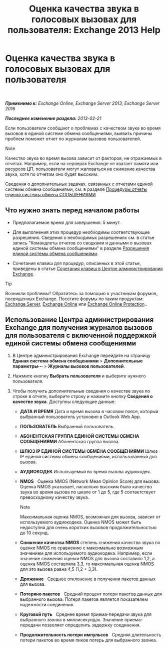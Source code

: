 ﻿---
title: 'Оценка качества звука в голосовых вызовах для пользователя: Exchange 2013 Help'
TOCTitle: Оценка качества звука в голосовых вызовах для пользователя
ms:assetid: 0c945886-3cfa-423e-9b46-0d6b1584a145
ms:mtpsurl: https://technet.microsoft.com/ru-ru/library/JJ659059(v=EXCHG.150)
ms:contentKeyID: 50556333
ms.date: 05/22/2018
mtps_version: v=EXCHG.150
ms.translationtype: MT
---

# Оценка качества звука в голосовых вызовах для пользователя

 

_**Применимо к:** Exchange Online, Exchange Server 2013, Exchange Server 2016_

_**Последнее изменение раздела:** 2013-02-21_

Если пользователи сообщают о проблемах с качеством звука во время вызовов в единой системе обмена сообщениями, выявить причины проблем поможет отчет по журналам вызовов пользователей.

> [!NOTE]  
> Качество звука во время вызова зависит от факторов, не отражаемых в отчетах. Например, если на серверах Exchange не хватает памяти или ресурсов ЦП, пользователи могут жаловаться на снижение качества звука, хотя по отчетам оно будет высоким.


Сведения о дополнительных задачах, связанных с отчетами единой системы обмена сообщениями, см. в разделе [Процедуры отчеты единой системы обмена СООБЩЕНИЯМИ](um-reports-procedures-exchange-2013-help.md)

## Что нужно знать перед началом работы

  - Предполагаемое время для завершения: 5 минут.

  - Для выполнения этих процедур необходимы соответствующие разрешения. Сведения о необходимых разрешениях см. в статье запись "Командлеты отчетов со сводками и данными о вызовах единой системы обмена сообщениями" в разделе [Разрешения единой системы обмена сообщениями](unified-messaging-permissions-exchange-2013-help.md).

  - Сочетания клавиш для процедур, описанных в этой статье, приведены в статье [Сочетания клавиш в Центре администрирования Exchange](keyboard-shortcuts-in-the-exchange-admin-center-exchange-online-protection-help.md).

> [!TIP]  
> Возникли проблемы? Обратитесь за помощью к участникам форумов, посвященных Exchange. Посетите форумы по таким продуктам: <a href="https://go.microsoft.com/fwlink/p/?linkid=60612">Exchange Server</a>, <a href="https://go.microsoft.com/fwlink/p/?linkid=267542">Exchange Online</a> или <a href="https://go.microsoft.com/fwlink/p/?linkid=285351">Exchange Online Protection</a>..


## Использование Центра администрирования Exchange для получения журналов вызовов для пользователя с включенной поддержкой единой системы обмена сообщениями

1.  В Центре администрирования Exchange перейдите на страницу **Единая система обмена сообщениями** \> **Дополнительные параметры**![Значок дополнительных параметров](images/JJ150550.5381819e-3b21-4873-8714-e9b956290b28(EXCHG.150).gif "Значок дополнительных параметров") \> **Журналы вызовов пользователей**.

2.  Нажмите кнопку **Выбрать пользователя** и выберите нужного пользователя.

3.  Чтобы получить дополнительные сведения о качестве звука по строке в отчете, выберите строку и нажмите кнопку **Сведения о качестве звука**. Доступны следующие данные:
    
      - **ДАТА И ВРЕМЯ** Дата и время вызова в часовом поясе, который выбранный пользователь установил в Outlook Web App.
    
      - **ПОЛЬЗОВАТЕЛЬ** Выбранный пользователь.
    
      - **АБОНЕНТСКАЯ ГРУППА ЕДИНОЙ СИСТЕМЫ ОБМЕНА СООБЩЕНИЯМИ** Абонентская группа вызова.
    
      - **ШЛЮЗ IP ЕДИНОЙ СИСТЕМЫ ОБМЕНА СООБЩЕНИЯМИ** Шлюз IP единой системы обмена сообщениями, использованный для вызова.
    
      - **АУДИОКОДЕК** Используемый во время вызова аудиокодек.
    
      - **NMOS**   Оценка NMOS (Network Mean Opinion Score) для вызова. Оценка NMOS указывает, насколько высоким было качество звука во время вызова по шкале от 1 до 5, где 5 соответствует превосходному качеству звука.
        
        > [!NOTE]  
        > Максимальная оценка NMOS, возможная для вызова, зависит от используемого аудиокодека. Оценка NMOS может быть недоступна для очень коротких вызовов продолжительностью до 10 секунд.
    
      - **Снижение качества NMOS** степень снижения качества звука по оценке NMOS по сравнению с максимально возможным значением для используемого аудиокодека. Например, если значение снижения оценки NMOS для вызова составило 1,2, а оценка NMOS составляла 3,3, то максимальная оценка NMOS для это вызова равна 4,5 (1,2 + 3,3).
    
      - **Дрожание**   Среднее отклонение в получении пакетов данных для вызова.
    
      - **Потеряно пакетов**   Средний процент потери пакетов данных для выбранного вызова. Потеря пакетов является показателем надежности соединения.
    
      - **Круговой путь**   Среднее время приема-передачи звука для выбранного звонка в миллисекундах. Значение приема-передачи позволяет определить задержку соединения.
    
      - **Продолжительность потери импульсов**   Средняя длительность потери пакетов во время пиков потерь для выбранного звонка.

